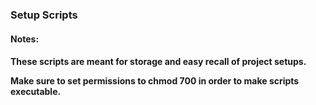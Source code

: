 <h3>Setup Scripts</h3>

<h4>Notes:<h4>

These scripts are meant for storage and easy recall of project setups. 

Make sure to set permissions to <b>chmod 700</b> in order to make scripts executable.